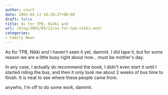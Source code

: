```yaml
---
author: court
date: 2003-05-13 10:20:27+00:00
draft: false
title: As for TPB, Nikki and
url: /blog/2003/05/13/as-for-tpb-nikki-and/
categories:
- Family News
---
```


As for TPB, Nikki and I haven't seen it yet, dammit.  I did tape it, but for some reason we are a little busy right about now...  must be mother's day.

In any case, I actually do recommend the book, I didn't even start it until I started riding the bus, and then it only took me about 2 weeks of bus time to finish.  It is neat to see where these people came from.

anywho, I'm off to do some work, dammit.
